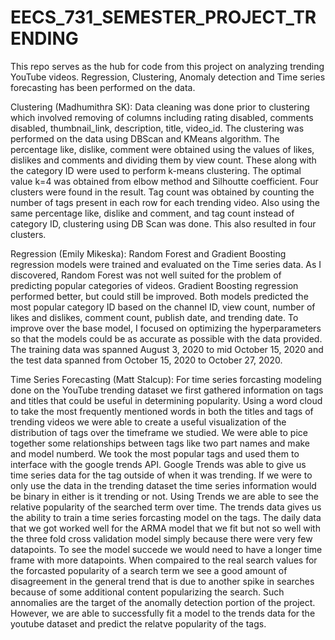 # EECS_731_SEMESTER_PROJECT_TRENDING
This repo serves as the hub for code from this project on analyzing trending YouTube videos. Regression, Clustering, Anomaly detection and Time series forecasting has been performed on the data.

Clustering (Madhumithra SK): Data cleaning was done prior to clustering which involved removing of columns including rating disabled, comments disabled, thumbnail_link, description, title, video_id. The clustering was performed on the data using DBScan and KMeans algorithm. The percentage like, dislike, comment were obtained using the values of likes, dislikes and comments and dividing them by view count. These along with the category ID were used to perform k-means clustering. The optimal value k=4 was obtained from elbow method and Silhoutte coefficient. Four clusters were found in the result. Tag count was obtained by counting the number of tags present in each row for each trending video. Also using the same percentage like, dislike and comment, and tag count instead of category ID, clustering using DB Scan was done. This also resulted in four clusters.

Regression (Emily Mikeska): Random Forest and Gradient Boosting regression models were trained and evaluated on the Time series data. As I discovered, Random Forest was not well suited for the problem of predicting popular categories of videos. Gradient Boosting regression performed better, but could still be improved. Both models predicted the most popular category ID based on the channel ID, view count, number of likes and dislikes, comment count, publish date, and trending date. To improve over the base model, I focused on optimizing the hyperparameters so that the models could be as accurate as possible with the data provided. The training data was spanned August 3, 2020 to mid October 15, 2020 and the test data spanned  from October 15, 2020 to October 27, 2020. 

Time Series Forecasting (Matt Stalcup): For time series forcasting modeling done on the YouTube trending dataset we first gathered information on tags and titles that could be useful in determining popularity. Using a word cloud to take the most frequently mentioned words in both the titles and tags of trending videos we were able to create a useful visualization of the distribution of tags over the timeframe we studied. We were able to pice together some relationships between tags like two part names and make and model numberd. We took the most popular tags and used them to interface with the google trends API. Google Trends was able to give us time series data for the tag outside of when it was trending. If we were to only use the data in the trending dataset the time series information would be binary in either is it trending or not. Using Trends we are able to see the relative popularity of the searched term over time. The trends data gives us the ability to train a time series forcasting model on the tags. The daily data that we got worked well for the ARMA model that we fit but not so well with the three fold cross validation model simply because there were very few datapoints. To see the model succede we would need to have a longer time frame with more datapoints. When compaired to the real search values for the forcasted popularity of a search term we see a good amount of disagreement in the general trend that is due to another spike in searches because of some additional content popularizing the search. Such annomalies are the target of the anomally detection portion of the project. However, we are able to successfully fit a model to the trends data for the youtube dataset and predict the relatve popularity of the tags.
